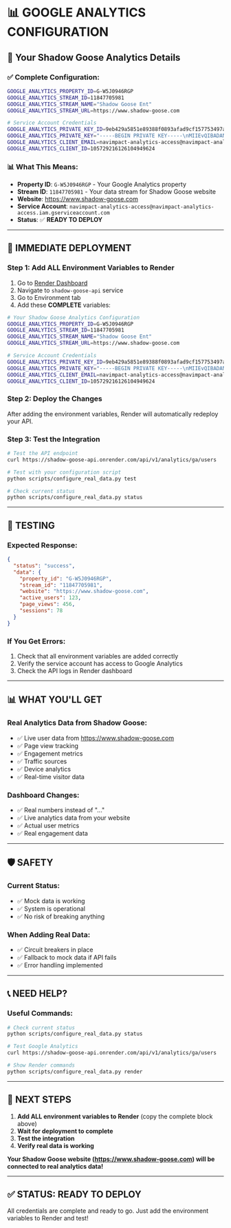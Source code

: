 # 📊 GOOGLE ANALYTICS CONFIGURATION

## **🎯 Your Shadow Goose Analytics Details**

### **✅ Complete Configuration:**
```bash
GOOGLE_ANALYTICS_PROPERTY_ID=G-W5J0946RGP
GOOGLE_ANALYTICS_STREAM_ID=11847705981
GOOGLE_ANALYTICS_STREAM_NAME="Shadow Goose Ent"
GOOGLE_ANALYTICS_STREAM_URL=https://www.shadow-goose.com

# Service Account Credentials
GOOGLE_ANALYTICS_PRIVATE_KEY_ID=9eb429a5851e89388f0893afad9cf157753497a4
GOOGLE_ANALYTICS_PRIVATE_KEY="-----BEGIN PRIVATE KEY-----\nMIIEvQIBADANBgkqhkiG9w0BAQEFAASCBKcwggSjAgEAAoIBAQCO0OrL6VOTrFR6\n5a0Z0AlKAs7FlvdFqsqXEgeO49HkduTyTTJbppPEDQplS/SPnOyJzBu7xIiapsnU\n1dU5AAw4dmI8gmGDw40fbxnJPrk9YUdGgh6WDAW7NYJ51twReBzG0uIndDMd/5EM\nh+2PDlTs8iVsfiDU5gculV/nbkZrmOS3H3nA50P6wdU6+DSS5lp/DA+YKW8ht7H3\ndCoFUBzePEkN9orbz8DC2vcIqzWaXzwtvecsBvk3tGEydbuKK2plEYIVCkwLoAz1\n6V1UR3HFfOvs58bDvWOmhCXT5ZE+dvkw9cOMo66i0GKqL3PzgLvVehLjqBRqvmVw\n/gZX5Rl3AgMBAAECggEAAUy8jzIU3flpwL8/QWMbTvrnj7vn/t7DfpOW/D3tqGza\nzeRkMAwDKnvT5iup5+g/e0w7zUU59XyUcMU2w5C0i8RWRd+YHkSmrCU7JfVHvBSb\nAlhgXuKNICKZ3kdVbPNGc1Nyq3WyYWYtl1JFXzVDEmFsc/2nNCxgNFtwjcf7JPox\n+6Zd4W/HjB9lPVfYWFHa9lQ1f3wzGU4Yxzu+/iCpNhNDDq6by6H5hHe4J8oDMmrQ\nFHGXFTyh02eShnJxFcLxuTuXTROKRLaJvcXAx3bvlNoZ9OJllgtN6eTl1DOHE9ky\nhdB9DNnqqSgC02kYnEuik89gJ2dmRy4uMwHxgXFqgQKBgQDFrTh/9bIcx/D+4EK5\n8L3GxS2CLkOAkcqEHXriA0wzUcsFryH+n7ZG+niCpIoiDMwgYO9Pzz0Y117Qz302\nOdfLAYQ/DBvIhL8QmOezSlgB2VUxVe8jSvkD4+Yq3JkGo8tGFYVuim7FtvBQHK6t\nX6nQcc7cRvYUTE4gzPDauFjqaQKBgQC49AFoIzLSu9qNvT9v4U86XwqxN5JqGee0\n6TNFS8wc1UzqBfvs8SJUTJ9r079FKC51xr+5cI8kpxQRbW3ZKTVSb8S8EmUQ9lFv\nQiK3D2YeLW+VotZizjoXVEuw3GRQf9intEfOVEuhBW9XSKwRtkL98MGMNwVnW3nJ\nSAs7uDyo3wKBgG8I2Y+mpqFb/ZZsyY5AF5kq8GELM4doXOTQ2lFRoN/CtdM/iEzJ\n0U0VK9PWMHDn11DoogOmWJ83el637ZEj9H5nH616U7DSP7BG8v7WZ5DCTwQjTOv6\nFN2GiabRunLsViXLuONahtYv59RYCBYCghQ/mP5KLbdBFTF/bFqu6eLhAoGBAJ29\nTW3Zh0D/gjicjPwIdx/bay0VrkPbcCh1M4sISD7XFFALZn8AcTzgVJ8L6vc6e9Vq\n+p1XiF3EOXNblvI9GQMD3BBix9udmHqBN0ZVVcyrB53hUWLXa+f1ttBSRyP4xXjS\nYuNwNUhRcFJK4qYAgkY+DXRegLdT5xxp21rFmMaVAoGAdL3/8n/X8R5j4BddN8Xm\n1faJQ92VV7oDznZWMDYxo3oky2oOKyOpLNdCa0jr6mJpgr3QiGh9Y/us/jR6hbK/\n/PknZ+h3+6Q8PPvuoSttjp17zS106UyIaCkHhGQQllKXTHF8cGs2q35L1DFCp/oA\nFEEELtIe5juPbVngj3HVBUY=\n-----END PRIVATE KEY-----\n"
GOOGLE_ANALYTICS_CLIENT_EMAIL=navimpact-analytics-access@navimpact-analytics-access.iam.gserviceaccount.com
GOOGLE_ANALYTICS_CLIENT_ID=105729216126104949624
```

### **📊 What This Means:**
- **Property ID**: `G-W5J0946RGP` - Your Google Analytics property
- **Stream ID**: `11847705981` - Your data stream for Shadow Goose website
- **Website**: https://www.shadow-goose.com
- **Service Account**: `navimpact-analytics-access@navimpact-analytics-access.iam.gserviceaccount.com`
- **Status**: ✅ **READY TO DEPLOY**

---

## **🚀 IMMEDIATE DEPLOYMENT**

### **Step 1: Add ALL Environment Variables to Render**

1. Go to [Render Dashboard](https://dashboard.render.com/)
2. Navigate to `shadow-goose-api` service
3. Go to Environment tab
4. Add these **COMPLETE** variables:

```bash
# Your Shadow Goose Analytics Configuration
GOOGLE_ANALYTICS_PROPERTY_ID=G-W5J0946RGP
GOOGLE_ANALYTICS_STREAM_ID=11847705981
GOOGLE_ANALYTICS_STREAM_NAME="Shadow Goose Ent"
GOOGLE_ANALYTICS_STREAM_URL=https://www.shadow-goose.com

# Service Account Credentials
GOOGLE_ANALYTICS_PRIVATE_KEY_ID=9eb429a5851e89388f0893afad9cf157753497a4
GOOGLE_ANALYTICS_PRIVATE_KEY="-----BEGIN PRIVATE KEY-----\nMIIEvQIBADANBgkqhkiG9w0BAQEFAASCBKcwggSjAgEAAoIBAQCO0OrL6VOTrFR6\n5a0Z0AlKAs7FlvdFqsqXEgeO49HkduTyTTJbppPEDQplS/SPnOyJzBu7xIiapsnU\n1dU5AAw4dmI8gmGDw40fbxnJPrk9YUdGgh6WDAW7NYJ51twReBzG0uIndDMd/5EM\nh+2PDlTs8iVsfiDU5gculV/nbkZrmOS3H3nA50P6wdU6+DSS5lp/DA+YKW8ht7H3\ndCoFUBzePEkN9orbz8DC2vcIqzWaXzwtvecsBvk3tGEydbuKK2plEYIVCkwLoAz1\n6V1UR3HFfOvs58bDvWOmhCXT5ZE+dvkw9cOMo66i0GKqL3PzgLvVehLjqBRqvmVw\n/gZX5Rl3AgMBAAECggEAAUy8jzIU3flpwL8/QWMbTvrnj7vn/t7DfpOW/D3tqGza\nzeRkMAwDKnvT5iup5+g/e0w7zUU59XyUcMU2w5C0i8RWRd+YHkSmrCU7JfVHvBSb\nAlhgXuKNICKZ3kdVbPNGc1Nyq3WyYWYtl1JFXzVDEmFsc/2nNCxgNFtwjcf7JPox\n+6Zd4W/HjB9lPVfYWFHa9lQ1f3wzGU4Yxzu+/iCpNhNDDq6by6H5hHe4J8oDMmrQ\nFHGXFTyh02eShnJxFcLxuTuXTROKRLaJvcXAx3bvlNoZ9OJllgtN6eTl1DOHE9ky\nhdB9DNnqqSgC02kYnEuik89gJ2dmRy4uMwHxgXFqgQKBgQDFrTh/9bIcx/D+4EK5\n8L3GxS2CLkOAkcqEHXriA0wzUcsFryH+n7ZG+niCpIoiDMwgYO9Pzz0Y117Qz302\nOdfLAYQ/DBvIhL8QmOezSlgB2VUxVe8jSvkD4+Yq3JkGo8tGFYVuim7FtvBQHK6t\nX6nQcc7cRvYUTE4gzPDauFjqaQKBgQC49AFoIzLSu9qNvT9v4U86XwqxN5JqGee0\n6TNFS8wc1UzqBfvs8SJUTJ9r079FKC51xr+5cI8kpxQRbW3ZKTVSb8S8EmUQ9lFv\nQiK3D2YeLW+VotZizjoXVEuw3GRQf9intEfOVEuhBW9XSKwRtkL98MGMNwVnW3nJ\nSAs7uDyo3wKBgG8I2Y+mpqFb/ZZsyY5AF5kq8GELM4doXOTQ2lFRoN/CtdM/iEzJ\n0U0VK9PWMHDn11DoogOmWJ83el637ZEj9H5nH616U7DSP7BG8v7WZ5DCTwQjTOv6\nFN2GiabRunLsViXLuONahtYv59RYCBYCghQ/mP5KLbdBFTF/bFqu6eLhAoGBAJ29\nTW3Zh0D/gjicjPwIdx/bay0VrkPbcCh1M4sISD7XFFALZn8AcTzgVJ8L6vc6e9Vq\n+p1XiF3EOXNblvI9GQMD3BBix9udmHqBN0ZVVcyrB53hUWLXa+f1ttBSRyP4xXjS\nYuNwNUhRcFJK4qYAgkY+DXRegLdT5xxp21rFmMaVAoGAdL3/8n/X8R5j4BddN8Xm\n1faJQ92VV7oDznZWMDYxo3oky2oOKyOpLNdCa0jr6mJpgr3QiGh9Y/us/jR6hbK/\n/PknZ+h3+6Q8PPvuoSttjp17zS106UyIaCkHhGQQllKXTHF8cGs2q35L1DFCp/oA\nFEEELtIe5juPbVngj3HVBUY=\n-----END PRIVATE KEY-----\n"
GOOGLE_ANALYTICS_CLIENT_EMAIL=navimpact-analytics-access@navimpact-analytics-access.iam.gserviceaccount.com
GOOGLE_ANALYTICS_CLIENT_ID=105729216126104949624
```

### **Step 2: Deploy the Changes**

After adding the environment variables, Render will automatically redeploy your API.

### **Step 3: Test the Integration**

```bash
# Test the API endpoint
curl https://shadow-goose-api.onrender.com/api/v1/analytics/ga/users

# Test with your configuration script
python scripts/configure_real_data.py test

# Check current status
python scripts/configure_real_data.py status
```

---

## **🧪 TESTING**

### **Expected Response:**
```json
{
  "status": "success",
  "data": {
    "property_id": "G-W5J0946RGP",
    "stream_id": "11847705981",
    "website": "https://www.shadow-goose.com",
    "active_users": 123,
    "page_views": 456,
    "sessions": 78
  }
}
```

### **If You Get Errors:**
1. Check that all environment variables are added correctly
2. Verify the service account has access to Google Analytics
3. Check the API logs in Render dashboard

---

## **📊 WHAT YOU'LL GET**

### **Real Analytics Data from Shadow Goose:**
- ✅ Live user data from https://www.shadow-goose.com
- ✅ Page view tracking
- ✅ Engagement metrics
- ✅ Traffic sources
- ✅ Device analytics
- ✅ Real-time visitor data

### **Dashboard Changes:**
- ✅ Real numbers instead of "..."
- ✅ Live analytics data from your website
- ✅ Actual user metrics
- ✅ Real engagement data

---

## **🛡️ SAFETY**

### **Current Status:**
- ✅ Mock data is working
- ✅ System is operational
- ✅ No risk of breaking anything

### **When Adding Real Data:**
- ✅ Circuit breakers in place
- ✅ Fallback to mock data if API fails
- ✅ Error handling implemented

---

## **📞 NEED HELP?**

### **Useful Commands:**
```bash
# Check current status
python scripts/configure_real_data.py status

# Test Google Analytics
curl https://shadow-goose-api.onrender.com/api/v1/analytics/ga/users

# Show Render commands
python scripts/configure_real_data.py render
```

---

## **🎯 NEXT STEPS**

1. **Add ALL environment variables to Render** (copy the complete block above)
2. **Wait for deployment to complete**
3. **Test the integration**
4. **Verify real data is working**

**Your Shadow Goose website (https://www.shadow-goose.com) will be connected to real analytics data!**

---

## **✅ STATUS: READY TO DEPLOY**

All credentials are complete and ready to go. Just add the environment variables to Render and test! 